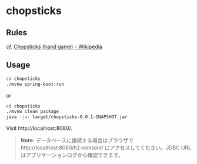 # chopsticks

## Rules

_cf._ [Chopsticks (hand game) - Wikipedia](https://en.wikipedia.org/wiki/Chopsticks_(hand_game))

## Usage

```bash
cd chopsticks
./mvnw spring-boot:run
```

or

```bash
cd chopsticks
./mvnw clean package
java -jar target/chopsticks-0.0.1-SNAPSHOT.jar
```

Visit http://localhost:8080/.

> **Note:** データベースに接続する場合はブラウザで http://localhost:8080/h2-console/ にアクセスしてください。JDBC URLはアプリケーションログから確認できます。 
